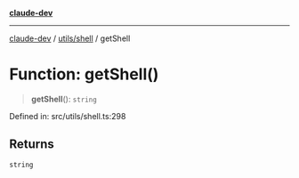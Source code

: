 [**claude-dev**](../../../README.md)

***

[claude-dev](../../../README.md) / [utils/shell](../README.md) / getShell

# Function: getShell()

> **getShell**(): `string`

Defined in: src/utils/shell.ts:298

## Returns

`string`
